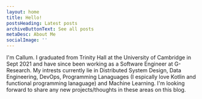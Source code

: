 ```yaml
---
layout: home
title: Hello!
postsHeading: Latest posts
archiveButtonText: See all posts
metaDesc: About Me
socialImage: ''
---
```


I'm Callum. I graduated from Trinity Hall at the University of Cambridge in Sept 2021 and have since been working as a Software Engineer at G-Research. My intrests currently lie in Distributed System Design, Data Engineering, DevOps, Programming Lanaguages (I espically love Kotlin and functional programming lanaguage) and Machine Learning. I'm looking forward to share any new projects/thoughts in these areas on this blog.
